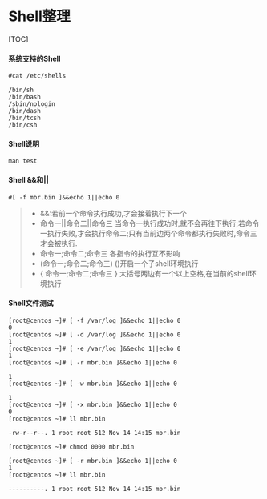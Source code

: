 # Shell整理



[TOC]





#### 系统支持的Shell

```shell
#cat /etc/shells

/bin/sh
/bin/bash
/sbin/nologin
/bin/dash
/bin/tcsh
/bin/csh
```

#### Shell说明

`man test`

#### Shell &&和||

`#[ -f mbr.bin ]&&echo 1||echo 0`

> - &&:若前一个命令执行成功,才会接着执行下一个
> - 命令一||命令二||命令三     当命令一执行成功时,就不会再往下执行;若命令一执行失败,才会执行命令二;只有当前边两个命令都执行失败时,命令三才会被执行.
> - 命令一;命令二;命令三         各指令的执行互不影响
> - (命令一;命令二;命令三)      ()开启一个子shell环境执行
> - { 命令一;命令二;命令三 }    大括号两边有一个以上空格,在当前的shell环境执行

#### Shell文件测试

```shell
[root@centos ~]# [ -f /var/log ]&&echo 1||echo 0       
0
[root@centos ~]# [ -d /var/log ]&&echo 1||echo 0 
1
[root@centos ~]# [ -e /var/log ]&&echo 1||echo 0 
1
[root@centos ~]# [ -r mbr.bin ]&&echo 1||echo 0        

1
[root@centos ~]# [ -w mbr.bin ]&&echo 1||echo 0 

1
[root@centos ~]# [ -x mbr.bin ]&&echo 1||echo 0 
0
[root@centos ~]# ll mbr.bin 

-rw-r--r--. 1 root root 512 Nov 14 14:15 mbr.bin

[root@centos ~]# chmod 0000 mbr.bin 

[root@centos ~]# [ -r mbr.bin ]&&echo 1||echo 0
1
[root@centos ~]# ll mbr.bin 

----------. 1 root root 512 Nov 14 14:15 mbr.bin
```



